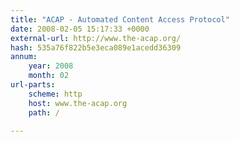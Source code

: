 ```yaml
---
title: "ACAP - Automated Content Access Protocol"
date: 2008-02-05 15:17:33 +0000
external-url: http://www.the-acap.org/
hash: 535a76f822b5e3eca089e1acedd36309
annum:
    year: 2008
    month: 02
url-parts:
    scheme: http
    host: www.the-acap.org
    path: /

---
```



